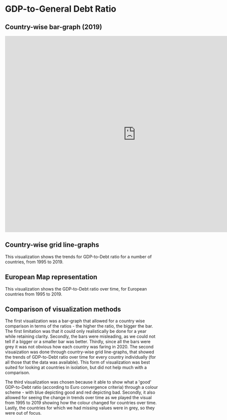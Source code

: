 # GDP-to-General Debt Ratio

## Country-wise bar-graph (2019)
<iframe src="https://data.oecd.org/chart/6vup" width="860" height="645" style="border: 0" mozallowfullscreen="true" webkitallowfullscreen="true" allowfullscreen="true"><a href="https://data.oecd.org/chart/6vup" target="_blank">OECD Chart: General government debt, Total, % of GDP, Annual, 2019</a></iframe>

## Country-wise grid line-graphs
This visualization shows the trends for GDP-to-Debt ratio for a number of countries, from 1995 to 2019. 
<div class="flourish-embed flourish-chart" data-src="visualisation/7692123"><script src="https://public.flourish.studio/resources/embed.js"></script></div>

## European Map representation
This visualization shows the GDP-to-Debt ratio over time, for European countries from 1995 to 2019.
<div class="flourish-embed flourish-map" data-src="visualisation/7700582"><script src="https://public.flourish.studio/resources/embed.js"></script></div>

## Comparison of visualization methods
The first visualization was a bar-graph that allowed for a country wise comparison in terms of the ratios - the higher the ratio, the bigger the bar. The first limitation was that it could only realistically be done for a year while retaining clarity. Secondly, the bars were misleading, as we could not tell if a bigger or a smaller bar was better. Thirdly, since all the bars were grey it was not obvious how each country was faring in 2020. The second visuaization was done through country-wise grid line-graphs, that showed the trends of GDP-to-Debt ratio over time for every country individually (for all those that the data was available). This form of visualization was best suited for looking at countries in isolation, but did not help much with a comparison.
 
The third visualization was chosen because it able to show what a 'good' GDP-to-Debt ratio (according to Euro convergence criteria) through a colour scheme - with blue depicting good and red depicting bad. Secondly, it also allowed for seeing the change in trends over time as we played the visual from 1995 to 2019 showing how the colour changed for countries over time. Lastly, the countries for which we had missing values were in grey, so they were out of focus. 
